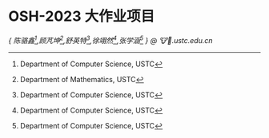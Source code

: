 # OSH-2023 大作业项目 
 *\{ 陈骆鑫[^1],顾芃坤[^2],舒英特[^1],徐翊然[^1],张学涵[^1] \} @ :cow::beer:.ustc.edu.cn*


[^1]: Department of Computer Science, USTC
[^2]: Department of Mathematics, USTC
